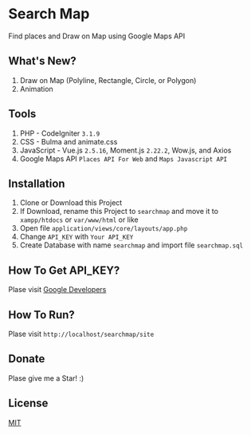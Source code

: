 # Search Map
Find places and Draw on Map using Google Maps API

## What's New?
1. Draw on Map (Polyline, Rectangle, Circle, or Polygon)
2. Animation

## Tools
1. PHP - CodeIgniter `3.1.9`
2. CSS - Bulma and animate.css
3. JavaScript - Vue.js `2.5.16`, Moment.js `2.22.2`, Wow.js, and Axios
4. Google Maps API `Places API For Web` and `Maps Javascript API`

## Installation
1. Clone or Download this Project
2. If Download, rename this Project to `searchmap` and move it to `xampp/htdocs` or `var/www/html` or like
3. Open file `application/views/core/layouts/app.php`
4. Change `API_KEY` with `Your API_KEY`
5. Create Database with name `searchmap` and import file `searchmap.sql`

## How To Get API_KEY?
Plase visit [Google Developers](https://developers.google.com/maps/documentation/javascript/get-api-key)

## How To Run?
Plase visit `http://localhost/searchmap/site`

## Donate
Plase give me a Star! :)

## License
[MIT](https://github.com/andriannus/searchmap/blob/master/LICENSE)
